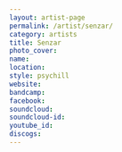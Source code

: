 ```yaml
---
layout: artist-page
permalink: /artist/senzar/
category: artists
title: Senzar
photo_cover: 
name: 
location: 
style: psychill
website: 
bandcamp: 
facebook: 
soundcloud: 
soundcloud-id: 
youtube_id: 
discogs: 
---
```

